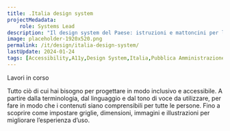 ```yaml
---
title: .Italia design system
projectMedadata:
    role: Systems Lead
description: "Il design system del Paese: istruzioni e mattoncini per la realizzazione di siti e servizi della Pubblica Amministrazione"
image: placeholder-1920x520.png
permalink: /it/design/italia-design-system/
lastUpdate: 2024-01-24
tags: [Accessibility,A11y,Design System,Italia,Pubblica Amministrazione]
---
```


Lavori in corso

Tutto ciò di cui hai bisogno per progettare in modo inclusivo e accessibile. A partire dalla terminologia, dal linguaggio e dal tono di voce da utilizzare, per fare in modo che i contenuti siano comprensibili per tutte le persone. Fino a scoprire come impostare griglie, dimensioni, immagini e illustrazioni per migliorare l’esperienza d’uso.
